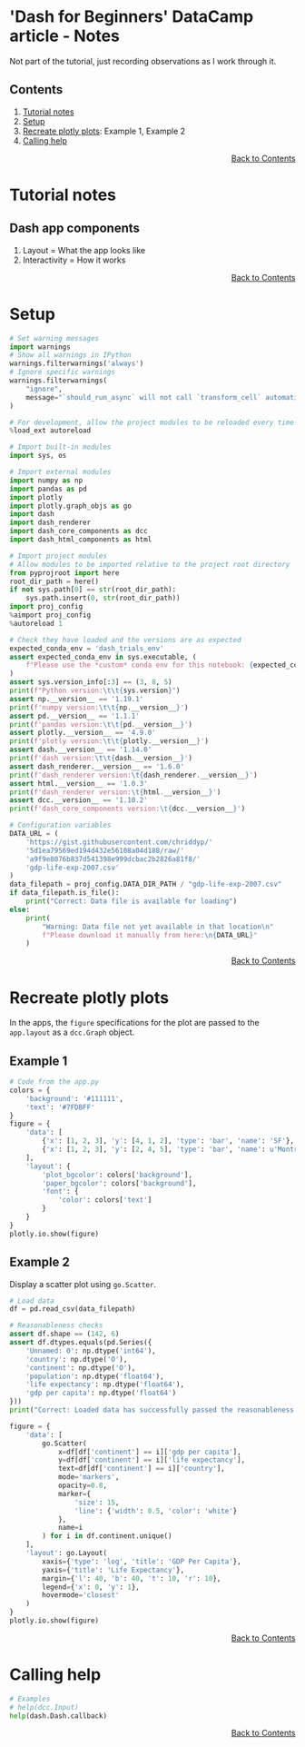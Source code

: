 # 'Dash for Beginners' DataCamp article - Notes
Not part of the tutorial, just recording observations as I work through it.

## Contents
<!-- This contents is kept up to date *manually* -->
1. [Tutorial notes](#Tutorial-notes)
1. [Setup](#Setup)
1. [Recreate plotly plots](#Recreate-plotly-plots): Example 1, Example 2
1. [Calling help](#Calling-help)


<div align="right"><a href="#Contents">Back to Contents</a></div>

# Tutorial notes
## Dash app components
1. Layout = What the app looks like
1. Interactivity = How it works


<div align="right"><a href="#Contents">Back to Contents</a></div>

# Setup

```python
# Set warning messages
import warnings
# Show all warnings in IPython
warnings.filterwarnings('always')
# Ignore specific warnings
warnings.filterwarnings(
    "ignore",
    message="`should_run_async` will not call `transform_cell` automatically in the future"
)
```

```python
# For development, allow the project modules to be reloaded every time they are used
%load_ext autoreload
```

```python
# Import built-in modules
import sys, os

# Import external modules
import numpy as np
import pandas as pd
import plotly
import plotly.graph_objs as go
import dash
import dash_renderer
import dash_core_components as dcc
import dash_html_components as html

# Import project modules
# Allow modules to be imported relative to the project root directory
from pyprojroot import here
root_dir_path = here()
if not sys.path[0] == str(root_dir_path):
    sys.path.insert(0, str(root_dir_path))
import proj_config
%aimport proj_config
%autoreload 1

# Check they have loaded and the versions are as expected
expected_conda_env = 'dash_trials_env'
assert expected_conda_env in sys.executable, (
    f"Please use the *custom* conda env for this notebook: {expected_conda_env}"
)
assert sys.version_info[:3] == (3, 8, 5)
print(f"Python version:\t\t{sys.version}")
assert np.__version__ == '1.19.1'
print(f'numpy version:\t\t{np.__version__}')
assert pd.__version__ == '1.1.1'
print(f'pandas version:\t\t{pd.__version__}')
assert plotly.__version__ == '4.9.0'
print(f'plotly version:\t\t{plotly.__version__}')
assert dash.__version__ == '1.14.0'
print(f'dash version:\t\t{dash.__version__}')
assert dash_renderer.__version__ == '1.6.0'
print(f'dash_renderer version:\t{dash_renderer.__version__}')
assert html.__version__ == '1.0.3'
print(f'dash_renderer version:\t{html.__version__}')
assert dcc.__version__ == '1.10.2'
print(f'dash_core_components version:\t{dcc.__version__}')
```

```python
# Configuration variables
DATA_URL = (
    'https://gist.githubusercontent.com/chriddyp/'
    '5d1ea79569ed194d432e56108a04d188/raw/'
    'a9f9e8076b837d541398e999dcbac2b2826a81f8/'
    'gdp-life-exp-2007.csv'
)
data_filepath = proj_config.DATA_DIR_PATH / "gdp-life-exp-2007.csv"
if data_filepath.is_file():
    print("Correct: Data file is available for loading")
else:
    print(
        "Warning: Data file not yet available in that location\n"
        f"Please download it manually from here:\n{DATA_URL}"
    )
```

<div align="right"><a href="#Contents">Back to Contents</a></div>

# Recreate plotly plots
In the apps, the `figure` specifications for the plot are passed to the `app.layout` as a `dcc.Graph` object.

## Example 1

```python
# Code from the app.py
colors = {
    'background': '#111111',
    'text': '#7FDBFF'
}
figure = {
    'data': [
        {'x': [1, 2, 3], 'y': [4, 1, 2], 'type': 'bar', 'name': 'SF'},
        {'x': [1, 2, 3], 'y': [2, 4, 5], 'type': 'bar', 'name': u'Montréal'},
    ],
    'layout': {
        'plot_bgcolor': colors['background'],
        'paper_bgcolor': colors['background'],
        'font': {
            'color': colors['text']
        }
    }
}
plotly.io.show(figure)
```

## Example 2
Display a scatter plot using `go.Scatter`.

```python
# Load data
df = pd.read_csv(data_filepath)

# Reasonableness checks
assert df.shape == (142, 6)
assert df.dtypes.equals(pd.Series({
    'Unnamed: 0': np.dtype('int64'),
    'country': np.dtype('O'),
    'continent': np.dtype('O'),
    'population': np.dtype('float64'),
    'life expectancy': np.dtype('float64'),
    'gdp per capita': np.dtype('float64')
}))
print("Correct: Loaded data has successfully passed the reasonableness checks")
```

```python
figure = {
    'data': [
        go.Scatter(
            x=df[df['continent'] == i]['gdp per capita'],
            y=df[df['continent'] == i]['life expectancy'],
            text=df[df['continent'] == i]['country'],
            mode='markers',
            opacity=0.8,
            marker={
                'size': 15,
                'line': {'width': 0.5, 'color': 'white'}
            },
            name=i
        ) for i in df.continent.unique()
    ],
    'layout': go.Layout(
        xaxis={'type': 'log', 'title': 'GDP Per Capita'},
        yaxis={'title': 'Life Expectancy'},
        margin={'l': 40, 'b': 40, 't': 10, 'r': 10},
        legend={'x': 0, 'y': 1},
        hovermode='closest'
    )
}
plotly.io.show(figure)
```

<div align="right"><a href="#Contents">Back to Contents</a></div>

# Calling help

```python
# Examples
# help(dcc.Input)
help(dash.Dash.callback)
```

<div align="right"><a href="#Contents">Back to Contents</a></div>
